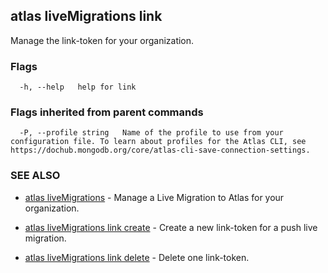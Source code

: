 ## atlas liveMigrations link

Manage the link-token for your organization.






### Flags

```
  -h, --help   help for link

```


### Flags inherited from parent commands

```
  -P, --profile string   Name of the profile to use from your configuration file. To learn about profiles for the Atlas CLI, see https://dochub.mongodb.org/core/atlas-cli-save-connection-settings.

```

### SEE ALSO


* [atlas liveMigrations](atlas_liveMigrations.md)	- Manage a Live Migration to Atlas for your organization.

* [atlas liveMigrations link create](atlas_liveMigrations_link_create.md)	- Create a new link-token for a push live migration.

* [atlas liveMigrations link delete](atlas_liveMigrations_link_delete.md)	- Delete one link-token.



